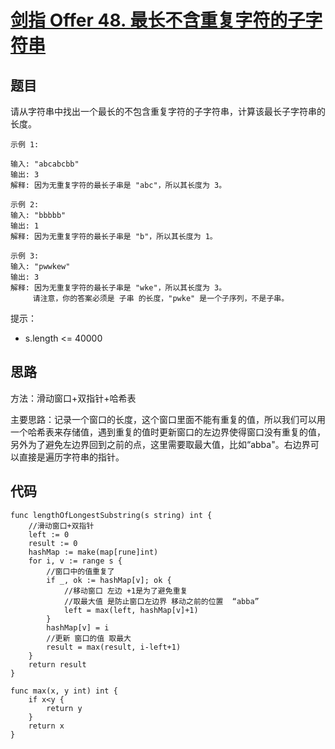 # [剑指 Offer 48. 最长不含重复字符的子字符串](https://leetcode.cn/problems/zui-chang-bu-han-zhong-fu-zi-fu-de-zi-zi-fu-chuan-lcof/)

## 题目

请从字符串中找出一个最长的不包含重复字符的子字符串，计算该最长子字符串的长度。

```
示例 1:

输入: "abcabcbb"
输出: 3 
解释: 因为无重复字符的最长子串是 "abc"，所以其长度为 3。

示例 2:
输入: "bbbbb"
输出: 1
解释: 因为无重复字符的最长子串是 "b"，所以其长度为 1。

示例 3:
输入: "pwwkew"
输出: 3
解释: 因为无重复字符的最长子串是 "wke"，所以其长度为 3。
     请注意，你的答案必须是 子串 的长度，"pwke" 是一个子序列，不是子串。
```


提示：

- s.length <= 40000

## 思路

方法：滑动窗口+双指针+哈希表

主要思路：记录一个窗口的长度，这个窗口里面不能有重复的值，所以我们可以用一个哈希表来存储值，遇到重复的值时更新窗口的左边界使得窗口没有重复的值，另外为了避免左边界回到之前的点，这里需要取最大值，比如“abba"。右边界可以直接是遍历字符串的指针。

## 代码

```golang
func lengthOfLongestSubstring(s string) int {
    //滑动窗口+双指针
    left := 0
    result := 0
    hashMap := make(map[rune]int)
    for i, v := range s {
        //窗口中的值重复了
        if _, ok := hashMap[v]; ok {
            //移动窗口 左边 +1是为了避免重复
            //取最大值 是防止窗口左边界 移动之前的位置  “abba”
            left = max(left, hashMap[v]+1)
        }
        hashMap[v] = i
        //更新 窗口的值 取最大
        result = max(result, i-left+1)
    }
    return result
}

func max(x, y int) int {
    if x<y {
        return y
    }
    return x
}
```

